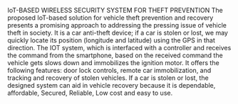 IoT-BASED WIRELESS SECURITY SYSTEM FOR THEFT PREVENTION
The proposed IoT-based solution for vehicle theft prevention and recovery presents a 
promising approach to addressing the pressing issue of vehicle theft in society. It is a car anti-theft
device; if a car is stolen or lost, we may quickly locate its position (longitude and latitude) using the 
GPS in that direction. The IOT system, which is interfaced with a controller and receives the command 
from the smartphone, based on the received command the vehicle gets slows down and immobilizes 
the ignition motor. It offers the following features: door lock controls, remote car immobilization, and 
tracking and recovery of stolen vehicles. If a car is stolen or lost, the designed system can aid in vehicle 
recovery because it is dependable, affordable, Secured, Reliable, Low cost and easy to use.
